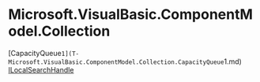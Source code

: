 ﻿
# Microsoft.VisualBasic.ComponentModel.Collection

[CapacityQueue`1](T-Microsoft.VisualBasic.ComponentModel.Collection.CapacityQueue`1.md)
[ILocalSearchHandle](T-Microsoft.VisualBasic.ComponentModel.Collection.ILocalSearchHandle.md)

